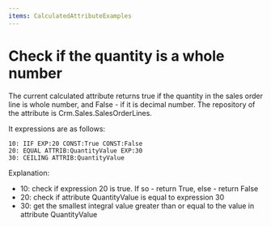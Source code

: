 ```yaml
---
items: CalculatedAttributeExamples
---
```


# Check if the quantity is a whole number

The current calculated attribute returns true if the quantity in the sales order line is whole number, and False - if it is decimal number. The repository of the attribute is Crm.Sales.SalesOrderLines.

It expressions are as follows:

```
10: IIF EXP:20 CONST:True CONST:False
20: EQUAL ATTRIB:QuantityValue EXP:30 
30: CEILING ATTRIB:QuantityValue
```
Explanation:

- 10: check if expression 20 is true. If so - return True, else - return False
- 20: check if attribute QuantityValue is equal to expression 30
- 30: get the smallest integral value greater than or equal to the value in attribute QuantityValue
